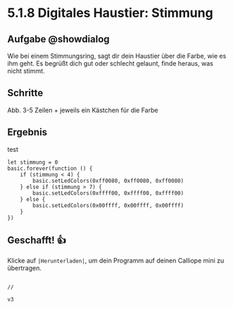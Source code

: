 # 5.1.8 Digitales Haustier: Stimmung

## Aufgabe @showdialog
Wie bei einem Stimmungsring, sagt dir dein Haustier über die Farbe, wie es ihm geht. Es begrüßt dich gut oder schlecht gelaunt, finde heraus, was nicht stimmt.


## Schritte

Abb. 3-5 Zeilen + jeweils ein Kästchen für die Farbe

## Ergebnis

test

```blocks
let stimmung = 0
basic.forever(function () {
    if (stimmung < 4) {
        basic.setLedColors(0xff0080, 0xff0080, 0xff0080)
    } else if (stimmung > 7) {
        basic.setLedColors(0xffff00, 0xffff00, 0xffff00)
    } else {
        basic.setLedColors(0x00ffff, 0x00ffff, 0x00ffff)
    }
})

```



## Geschafft! 👍
Klicke auf ``|Herunterladen|``, um dein Programm auf deinen Calliope mini zu übertragen.


```ghost
```


```template
//
```

```package
v3
```
